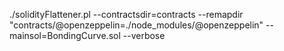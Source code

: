 ./solidityFlattener.pl --contractsdir=contracts --remapdir "contracts/@openzeppelin=./node_modules/@openzeppelin" --mainsol=BondingCurve.sol --verbose